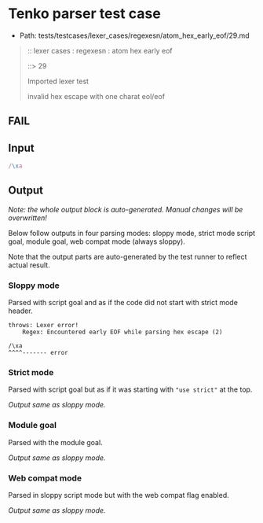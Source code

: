 # Tenko parser test case

- Path: tests/testcases/lexer_cases/regexesn/atom_hex_early_eof/29.md

> :: lexer cases : regexesn : atom hex early eof
>
> ::> 29
>
> Imported lexer test
>
> invalid hex escape with one charat eol/eof

## FAIL

## Input

`````js
/\xa
`````

## Output

_Note: the whole output block is auto-generated. Manual changes will be overwritten!_

Below follow outputs in four parsing modes: sloppy mode, strict mode script goal, module goal, web compat mode (always sloppy).

Note that the output parts are auto-generated by the test runner to reflect actual result.

### Sloppy mode

Parsed with script goal and as if the code did not start with strict mode header.

`````
throws: Lexer error!
    Regex: Encountered early EOF while parsing hex escape (2)

/\xa
^^^^------- error
`````

### Strict mode

Parsed with script goal but as if it was starting with `"use strict"` at the top.

_Output same as sloppy mode._

### Module goal

Parsed with the module goal.

_Output same as sloppy mode._

### Web compat mode

Parsed in sloppy script mode but with the web compat flag enabled.

_Output same as sloppy mode._
